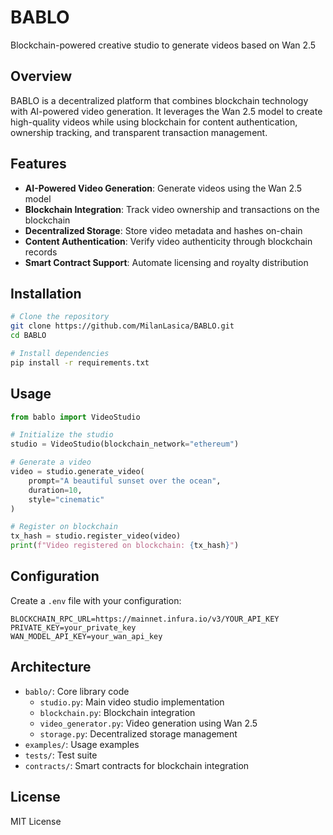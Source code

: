 # BABLO

Blockchain-powered creative studio to generate videos based on Wan 2.5

## Overview

BABLO is a decentralized platform that combines blockchain technology with AI-powered video generation. It leverages the Wan 2.5 model to create high-quality videos while using blockchain for content authentication, ownership tracking, and transparent transaction management.

## Features

- **AI-Powered Video Generation**: Generate videos using the Wan 2.5 model
- **Blockchain Integration**: Track video ownership and transactions on the blockchain
- **Decentralized Storage**: Store video metadata and hashes on-chain
- **Content Authentication**: Verify video authenticity through blockchain records
- **Smart Contract Support**: Automate licensing and royalty distribution

## Installation

```bash
# Clone the repository
git clone https://github.com/MilanLasica/BABLO.git
cd BABLO

# Install dependencies
pip install -r requirements.txt
```

## Usage

```python
from bablo import VideoStudio

# Initialize the studio
studio = VideoStudio(blockchain_network="ethereum")

# Generate a video
video = studio.generate_video(
    prompt="A beautiful sunset over the ocean",
    duration=10,
    style="cinematic"
)

# Register on blockchain
tx_hash = studio.register_video(video)
print(f"Video registered on blockchain: {tx_hash}")
```

## Configuration

Create a `.env` file with your configuration:

```
BLOCKCHAIN_RPC_URL=https://mainnet.infura.io/v3/YOUR_API_KEY
PRIVATE_KEY=your_private_key
WAN_MODEL_API_KEY=your_wan_api_key
```

## Architecture

- `bablo/`: Core library code
  - `studio.py`: Main video studio implementation
  - `blockchain.py`: Blockchain integration
  - `video_generator.py`: Video generation using Wan 2.5
  - `storage.py`: Decentralized storage management
- `examples/`: Usage examples
- `tests/`: Test suite
- `contracts/`: Smart contracts for blockchain integration

## License

MIT License
